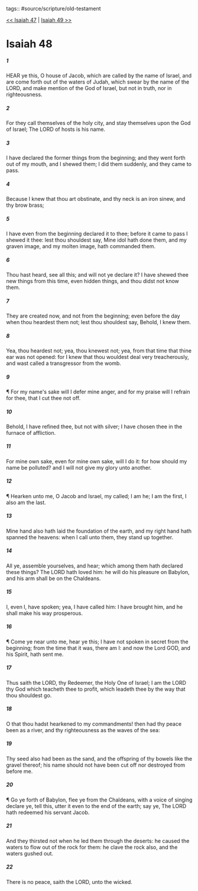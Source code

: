 tags:: #source/scripture/old-testament

[<< Isaiah 47](old-testament/23_Isaiah/Isaiah_47.md) | [Isaiah 49 >>](old-testament/23_Isaiah/Isaiah_49.md)

# Isaiah 48

##### 1

HEAR ye this, O house of Jacob, which are called by the name of Israel, and are come forth out of the waters of Judah, which swear by the name of the LORD, and make mention of the God of Israel, but not in truth, nor in righteousness.

##### 2

For they call themselves of the holy city, and stay themselves upon the God of Israel; The LORD of hosts is his name.

##### 3

I have declared the former things from the beginning; and they went forth out of my mouth, and I shewed them; I did them suddenly, and they came to pass.

##### 4

Because I knew that thou art obstinate, and thy neck is an iron sinew, and thy brow brass;

##### 5

I have even from the beginning declared it to thee; before it came to pass I shewed it thee: lest thou shouldest say, Mine idol hath done them, and my graven image, and my molten image, hath commanded them.

##### 6

Thou hast heard, see all this; and will not ye declare it? I have shewed thee new things from this time, even hidden things, and thou didst not know them.

##### 7

They are created now, and not from the beginning; even before the day when thou heardest them not; lest thou shouldest say, Behold, I knew them.

##### 8

Yea, thou heardest not; yea, thou knewest not; yea, from that time that thine ear was not opened: for I knew that thou wouldest deal very treacherously, and wast called a transgressor from the womb.

##### 9

¶ For my name's sake will I defer mine anger, and for my praise will I refrain for thee, that I cut thee not off.

##### 10

Behold, I have refined thee, but not with silver; I have chosen thee in the furnace of affliction.

##### 11

For mine own sake, even for mine own sake, will I do it: for how should my name be polluted? and I will not give my glory unto another.

##### 12

¶ Hearken unto me, O Jacob and Israel, my called; I am he; I am the first, I also am the last.

##### 13

Mine hand also hath laid the foundation of the earth, and my right hand hath spanned the heavens: when I call unto them, they stand up together.

##### 14

All ye, assemble yourselves, and hear; which among them hath declared these things? The LORD hath loved him: he will do his pleasure on Babylon, and his arm shall be on the Chaldeans.

##### 15

I, even I, have spoken; yea, I have called him: I have brought him, and he shall make his way prosperous.

##### 16

¶ Come ye near unto me, hear ye this; I have not spoken in secret from the beginning; from the time that it was, there am I: and now the Lord GOD, and his Spirit, hath sent me.

##### 17

Thus saith the LORD, thy Redeemer, the Holy One of Israel; I am the LORD thy God which teacheth thee to profit, which leadeth thee by the way that thou shouldest go.

##### 18

O that thou hadst hearkened to my commandments! then had thy peace been as a river, and thy righteousness as the waves of the sea:

##### 19

Thy seed also had been as the sand, and the offspring of thy bowels like the gravel thereof; his name should not have been cut off nor destroyed from before me.

##### 20

¶ Go ye forth of Babylon, flee ye from the Chaldeans, with a voice of singing declare ye, tell this, utter it even to the end of the earth; say ye, The LORD hath redeemed his servant Jacob.

##### 21

And they thirsted not when he led them through the deserts: he caused the waters to flow out of the rock for them: he clave the rock also, and the waters gushed out.

##### 22

There is no peace, saith the LORD, unto the wicked.
